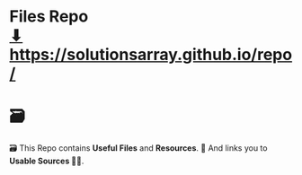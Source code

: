 # Files Repo <br> <a href="https://solutionsarray.github.io/files/" target="_blank">⬇</a> <br> <a href="https://solutionsarray.github.io/files/" target="_blank">https://solutionsarray.github.io/repo/</a>
<h1>🗃️</h1>
🗃️ This Repo contains <b>Useful Files</b> and <b>Resources</b>. 🔗 And links you to <b>Usable Sources 🕵️‍♂️</b>.

